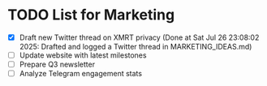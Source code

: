# TODO List for Marketing

- [x] Draft new Twitter thread on XMRT privacy  (Done at Sat Jul 26 23:08:02 2025: Drafted and logged a Twitter thread in MARKETING_IDEAS.md)
- [ ] Update website with latest milestones
- [ ] Prepare Q3 newsletter
- [ ] Analyze Telegram engagement stats